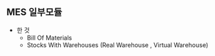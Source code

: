 ## MES 일부모듈
* 한 것
    * Bill Of Materials
    * Stocks With Warehouses (Real Warehouse , Virtual Warehouse)
        
